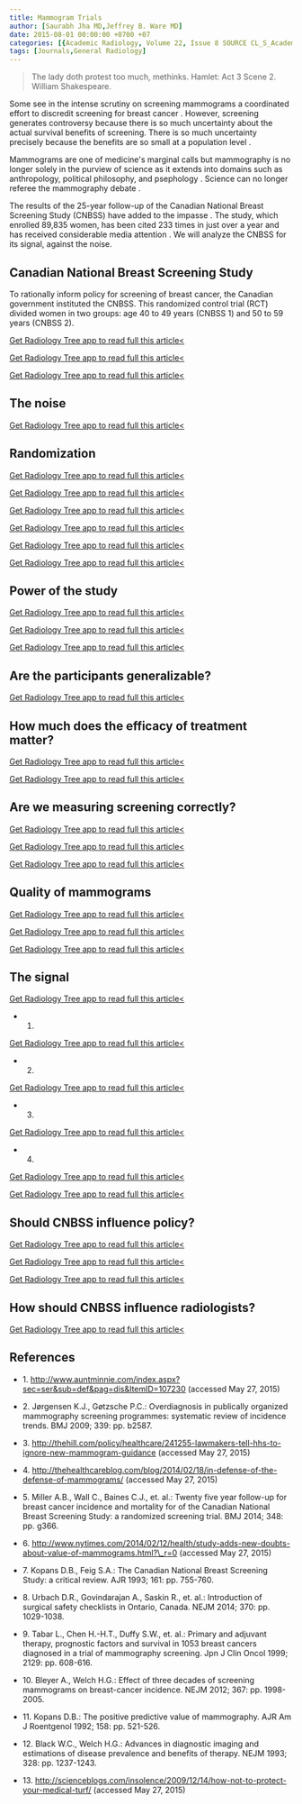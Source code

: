 ```yaml
---
title: Mammogram Trials
author: [Saurabh Jha MD,Jeffrey B. Ware MD]
date: 2015-08-01 00:00:00 +0700 +07
categories: [{Academic Radiology, Volume 22, Issue 8 SOURCE CL_S_AcademicRadiologyVolume22Issue8 1}]
tags: [Journals,General Radiology]
---
```

> The lady doth protest too much, methinks. Hamlet: Act 3 Scene 2. William Shakespeare.

Some see in the intense scrutiny on screening mammograms a coordinated effort to discredit screening for breast cancer . However, screening generates controversy because there is so much uncertainty about the actual survival benefits of screening. There is so much uncertainty precisely because the benefits are so small at a population level .

Mammograms are one of medicine's marginal calls but mammography is no longer solely in the purview of science as it extends into domains such as anthropology, political philosophy, and psephology . Science can no longer referee the mammography debate .

The results of the 25-year follow-up of the Canadian National Breast Screening Study (CNBSS) have added to the impasse . The study, which enrolled 89,835 women, has been cited 233 times in just over a year and has received considerable media attention . We will analyze the CNBSS for its signal, against the noise.

## Canadian National Breast Screening Study

To rationally inform policy for screening of breast cancer, the Canadian government instituted the CNBSS. This randomized control trial (RCT) divided women in two groups: age 40 to 49 years (CNBSS 1) and 50 to 59 years (CNBSS 2).

[Get Radiology Tree app to read full this article<](https://clinicalpub.com/app)

[Get Radiology Tree app to read full this article<](https://clinicalpub.com/app)

[Get Radiology Tree app to read full this article<](https://clinicalpub.com/app)

## The noise

[Get Radiology Tree app to read full this article<](https://clinicalpub.com/app)

## Randomization

[Get Radiology Tree app to read full this article<](https://clinicalpub.com/app)

[Get Radiology Tree app to read full this article<](https://clinicalpub.com/app)

[Get Radiology Tree app to read full this article<](https://clinicalpub.com/app)

[Get Radiology Tree app to read full this article<](https://clinicalpub.com/app)

[Get Radiology Tree app to read full this article<](https://clinicalpub.com/app)

[Get Radiology Tree app to read full this article<](https://clinicalpub.com/app)

## Power of the study

[Get Radiology Tree app to read full this article<](https://clinicalpub.com/app)

[Get Radiology Tree app to read full this article<](https://clinicalpub.com/app)

[Get Radiology Tree app to read full this article<](https://clinicalpub.com/app)

## Are the participants generalizable?

[Get Radiology Tree app to read full this article<](https://clinicalpub.com/app)

## How much does the efficacy of treatment matter?

[Get Radiology Tree app to read full this article<](https://clinicalpub.com/app)

[Get Radiology Tree app to read full this article<](https://clinicalpub.com/app)

## Are we measuring screening correctly?

[Get Radiology Tree app to read full this article<](https://clinicalpub.com/app)

[Get Radiology Tree app to read full this article<](https://clinicalpub.com/app)

[Get Radiology Tree app to read full this article<](https://clinicalpub.com/app)

## Quality of mammograms

[Get Radiology Tree app to read full this article<](https://clinicalpub.com/app)

[Get Radiology Tree app to read full this article<](https://clinicalpub.com/app)

[Get Radiology Tree app to read full this article<](https://clinicalpub.com/app)

## The signal

[Get Radiology Tree app to read full this article<](https://clinicalpub.com/app)

- 1.
[Get Radiology Tree app to read full this article<](https://clinicalpub.com/app)

- 2.
[Get Radiology Tree app to read full this article<](https://clinicalpub.com/app)

- 3.
[Get Radiology Tree app to read full this article<](https://clinicalpub.com/app)

- 4.
[Get Radiology Tree app to read full this article<](https://clinicalpub.com/app)


[Get Radiology Tree app to read full this article<](https://clinicalpub.com/app)

## Should CNBSS influence policy?

[Get Radiology Tree app to read full this article<](https://clinicalpub.com/app)

[Get Radiology Tree app to read full this article<](https://clinicalpub.com/app)

[Get Radiology Tree app to read full this article<](https://clinicalpub.com/app)

## How should CNBSS influence radiologists?

[Get Radiology Tree app to read full this article<](https://clinicalpub.com/app)

## References

- 1\.  http://www.auntminnie.com/index.aspx?sec=ser&sub=def&pag=dis&ItemID=107230  (accessed May 27, 2015)


- 2\. Jørgensen K.J., Gøtzsche P.C.: Overdiagnosis in publically organized mammography screening programmes: systematic review of incidence trends. BMJ 2009; 339: pp. b2587.


- 3\.  http://thehill.com/policy/healthcare/241255-lawmakers-tell-hhs-to-ignore-new-mammogram-guidance  (accessed May 27, 2015)


- 4\.  http://thehealthcareblog.com/blog/2014/02/18/in-defense-of-the-defense-of-mammograms/  (accessed May 27, 2015)


- 5\. Miller A.B., Wall C., Baines C.J., et. al.: Twenty five year follow-up for breast cancer incidence and mortality for of the Canadian National Breast Screening Study: a randomized screening trial. BMJ 2014; 348: pp. g366.


- 6\.  http://www.nytimes.com/2014/02/12/health/study-adds-new-doubts-about-value-of-mammograms.html?\_r=0  (accessed May 27, 2015)


- 7\. Kopans D.B., Feig S.A.: The Canadian National Breast Screening Study: a critical review. AJR 1993; 161: pp. 755-760.


- 8\. Urbach D.R., Govindarajan A., Saskin R., et. al.: Introduction of surgical safety checklists in Ontario, Canada. NEJM 2014; 370: pp. 1029-1038.


- 9\. Tabar L., Chen H.-H.T., Duffy S.W., et. al.: Primary and adjuvant therapy, prognostic factors and survival in 1053 breast cancers diagnosed in a trial of mammography screening. Jpn J Clin Oncol 1999; 2129: pp. 608-616.


- 10\. Bleyer A., Welch H.G.: Effect of three decades of screening mammograms on breast-cancer incidence. NEJM 2012; 367: pp. 1998-2005.


- 11\. Kopans D.B.: The positive predictive value of mammography. AJR Am J Roentgenol 1992; 158: pp. 521-526.


- 12\. Black W.C., Welch H.G.: Advances in diagnostic imaging and estimations of disease prevalence and benefits of therapy. NEJM 1993; 328: pp. 1237-1243.


- 13\.  http://scienceblogs.com/insolence/2009/12/14/how-not-to-protect-your-medical-turf/  (accessed May 27, 2015)